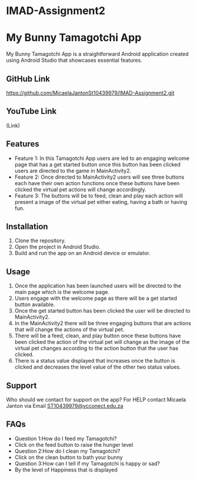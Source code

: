 # IMAD-Assignment2
# My Bunny Tamagotchi App
 My Bunny Tamagotchi App is a straightforward Android application created using Android Studio that showcases essential features.
## GitHub Link
https://github.com/MicaelaJantonSt10439979/IMAD-Assignment2.git
 ## YouTube Link 
(Link) 
## Features 
- Feature 1: In this Tamagotchi App users are led to an engaging welcome page that has a get started button once this button has been clicked users are directed to the game in MainActivity2. 
 - Feature 2: Once directed to MainActivity2 users will see three buttons each have their own action functions once these buttons have been clicked the virtual pet actions will change accordingly.
- Feature 3: The buttons will be to feed, clean and play each action will present a image of the virtual pet either eating, having a bath or having fun. 

## Installation 
1. Clone the repository.
 2. Open the project in Android Studio.
 3. Build and run the app on an Android device or emulator.

 ## Usage
1. Once the application has been launched users will be directed to the main page which is the welcome page.
2. Users engage with the welcome page as there will be a get started button available. 
3. Once the get started button has been clicked the user will be directed to MainActivity2.
4. In the MainActivity2 there will be three engaging buttons that are actions that will change the actions of the virtual pet.
5. There will be a feed, clean, and play button once these buttons have been clicked the action of the virtual pet will change as the image of the virtual pet changes according to the action button that the user has clicked.
6. There is a status value displayed that increases once the button is clicked and decreases the level value of the other two status values.

## Support
 Who should we contact for support on the app?
For HELP contact
Micaela Janton via Email
ST10439979@vcconect.edu.za
 

## FAQs 
- Question 1:How do I feed my Tamagotchi?
- Click on the feed button to raise the hunger level 
- Question 2:How do I clean my Tamagotchi?
- Click on the clean button to bath your bunny 
- Question 3:How can I tell if my Tamagotchi is happy or sad?
- By the level of Happiness that is displayed

